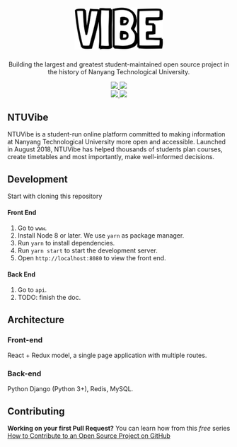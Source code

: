 <h1 align="center">
  <img src="./images/logos/logo.png?raw=true" width="200">
</h1>

<p align="center">Building the largest and greatest student-maintained open source project in the history of Nanyang Technological University.</p>

<p align="center">
  <a href="https://github.com/prettier/prettier">
    <img src="https://img.shields.io/badge/code_style-prettier-ff69b4.svg?style=flat-square" />
  </a>
  <a href="http://makeapullrequest.com">
    <img src="https://img.shields.io/badge/PRs-welcome-brightgreen.svg?style=flat-square)" />
  </a>
  <br/>
  <a href="https://img.shields.io/github/stars/liumcse/ntuvibe.svg?style=social">
    <img src="https://img.shields.io/github/stars/liumcse/ntuvibe.svg?style=social" />
  </a>
  <a href="https://img.shields.io/github/watchers/liumcse/ntuvibe.svg?style=social">
    <img src="https://img.shields.io/github/watchers/liumcse/ntuvibe.svg?style=social" />
  </a>
</p>

## NTUVibe

NTUVibe is a student-run online platform committed to making information at Nanyang Technological University more open and accessible. Launched in August 2018, NTUVibe has helped thousands of students plan courses, create timetables and most importantly, make well-informed decisions.

## Development

Start with cloning this repository

#### Front End

1. Go to `www`.
2. Install Node 8 or later. We use `yarn` as package manager.
3. Run `yarn` to install dependencies.
4. Run `yarn start` to start the development server.
5. Open `http://localhost:8080` to view the front end.

#### Back End

1. Go to `api`.
2. TODO: finish the doc.

## Architecture

### Front-end

React + Redux model, a single page application with multiple routes.

### Back-end

Python Django (Python 3+), Redis, MySQL.

## Contributing

**Working on your first Pull Request?** You can learn how from this _free_ series [How to Contribute to an Open Source Project on GitHub](https://egghead.io/series/how-to-contribute-to-an-open-source-project-on-github)
